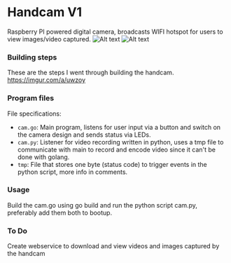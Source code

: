 # Handcam V1

Raspberry PI powered digital camera, broadcasts WIFI hotspot for users to view images/video captured.
![Alt text](https://i.imgur.com/CxQmDMc.jpg?raw=true "Front")
![Alt text](https://i.imgur.com/Qg5Jdca.jpg?raw=true "Front")

### Building steps
These are the steps I went through building the handcam.
https://imgur.com/a/uwzoy

### Program files

File specifications:

* `cam.go`: Main program, listens for user input via a button and switch on the camera design and sends status via LEDs.
* `cam.py`: Listener for video recording written in python, uses a tmp file to communicate with main to record and encode video since it can't be done with golang.
* `tmp`: File that stores one byte (status code) to trigger events in the python script, more info in comments.

### Usage
 Build the cam.go using go build and run the python script cam.py, preferably add them both to bootup.

### To Do
 Create webservice to download and view videos and images captured by the handcam
